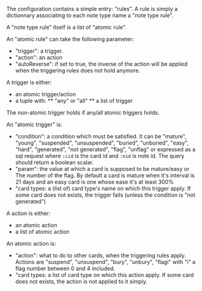 The configuration contains a simple entry: "rules". A rule is simply a
dictionnary associating to each note type name a "note type rule".

A "note type rule" itself is a list of "atomic rule".

An "atomic rule" can take the following parameter:
* "trigger": a trigger.
* "action": an action
* "autoReverse": if set to true, the inverse of the action will be
  applied when the triggering rules does not hold anymore.
  
A trigger is either:
* an atomic trigger/action
* a tuple with:
** "any" or "all"
** a list of trigger

The non-atomic trigger holds if any/all atomic triggers holds.

An "atomic trigger" is:
* "condition": a condition which must be satisfied. It can be
  "mature", "young", "suspended", "unsuspended", "buried", "unburied",
  "easy", "hard", "generated", "not generated", "flag", "unflag" or
  expressed as a sql request where `:cid` is the card id and `:nid` is
  note id. The query should return a boolean scalar.
* "param": the value at which a card is supposed to be
  mature/easy or The number of the flag. By default a card is mature when it's interval is 21
  days and an easy card is one whose ease it's at least 300%
* "card types: a (list of) card type's name on which this trigger apply. If
  some card does not exists, the trigger fails (unless the condition
  is "not generated")

A action is either:
* an atomic action
* a list of atomic action

An atomic action is:
* "action": what to do to other cards, when the triggering rules
  apply. Actions are "suspend", "unsuspend", "bury", "unbury", "flagi"
  with "i" a flag number between 0 and 4 included.
* "card types: a list of card type on which this action apply. If some
  card does not exists, the action is not applied to it simply.

